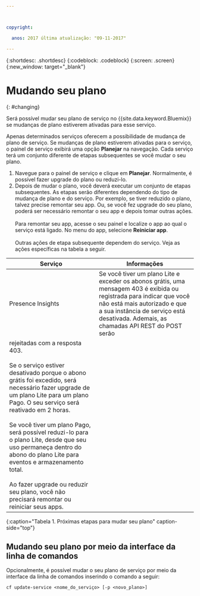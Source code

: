 ```yaml
---



copyright:

  anos: 2017 última atualização: "09-11-2017"

---
```


{:shortdesc: .shortdesc}
{:codeblock: .codeblock}
{:screen: .screen}
{:new_window: target="_blank"}

# Mudando seu plano
{: #changing}

Será possível mudar seu plano de serviço no {{site.data.keyword.Bluemix}} se mudanças de plano estiverem ativadas para esse serviço.

Apenas determinados serviços oferecem a possibilidade de mudança de plano de serviço. Se mudanças de plano estiverem ativadas para o serviço, o painel de serviço exibirá uma opção **Planejar** na navegação. Cada serviço terá um conjunto diferente de etapas subsequentes se você mudar o seu plano.

1. Navegue para o painel de serviço e clique em **Planejar**. Normalmente, é possível fazer upgrade do plano ou reduzi-lo.
2. Depois de mudar o plano, você deverá executar um conjunto de etapas subsequentes. As etapas serão diferentes dependendo do tipo de mudança de plano e do serviço. Por exemplo, se
tiver reduzido o plano, talvez precise remontar seu app. Ou, se você fez upgrade do seu plano, poderá ser necessário remontar o seu app e depois tomar outras ações.<br/><br/>Para remontar seu app, acesse o seu painel e localize o app ao qual o serviço está ligado. No menu do app, selecione **Reiniciar app**.<br/><br/>Outras ações de etapa subsequente dependem do serviço. Veja as ações específicas na tabela a seguir.

|Serviço |	Informações|
|--------|-------------|
|Presence Insights 	|Se você tiver um plano Lite e exceder os abonos grátis, uma mensagem 403 é exibida ou registrada para indicar que você não está mais autorizado e que a sua instância de serviço está desativada. Ademais, as chamadas API REST do POST serão
rejeitadas com a resposta 403.<br/><br/>Se o serviço estiver desativado porque o abono grátis foi excedido, será necessário fazer upgrade de um plano Lite para um plano Pago. O seu serviço será reativado em 2 horas.<br/><br/>Se você tiver um plano Pago, será possível reduzi-lo para o plano Lite, desde que seu uso permaneça dentro do abono do plano Lite para eventos e armazenamento total.<br/><br/>Ao fazer upgrade ou reduzir seu plano, você não precisará remontar ou reiniciar seus apps.|
{:caption="Tabela 1. Próximas etapas para mudar seu plano" caption-side="top"}

## Mudando seu plano por meio da interface da linha de comandos

Opcionalmente, é possível mudar o seu plano de serviço por meio da interface da linha de comandos inserindo o comando a seguir:
```
cf update-service <nome_do_serviço> [-p <novo_plano>]
```
